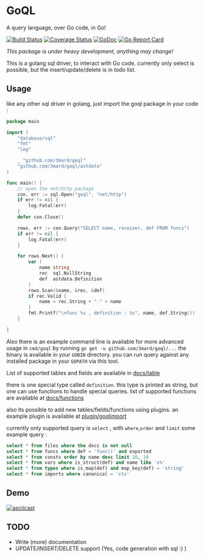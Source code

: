 # GoQL 
A query language, over Go code, in Go!

[![Build Status](https://travis-ci.org/fzerorubigd/goql.svg)](https://travis-ci.org/fzerorubigd/goql)
[![Coverage Status](https://coveralls.io/repos/github/fzerorubigd/goql/badge.svg?branch=master)](https://coveralls.io/github/fzerorubigd/goql?branch=master)
[![GoDoc](https://godoc.org/github.com/3mard/goql?status.svg)](https://godoc.org/github.com/3mard/goql)
[![Go Report Card](https://goreportcard.com/badge/github.com/3mard/goql/die-github-cache-die)](https://goreportcard.com/report/github.com/3mard/goql)

*This package is under heavy development, anything may change!*

This is a golang sql driver, to interact with Go code. currently only select is possible, but the insert/update/delete is in todo list.

## Usage 

like any other sql driver in golang, just import the goql package in your code : 

```go
package main

import (
	"database/sql"
	"fmt"
	"log"

	_ "github.com/3mard/goql"
	"github.com/3mard/goql/astdata"
)

func main() {
	// open the net/http package
	con, err := sql.Open("goql", "net/http")
	if err != nil {
		log.Fatal(err)
	}
	defer con.Close()

	rows, err := con.Query("SELECT name, receiver, def FROM funcs")
	if err != nil {
		log.Fatal(err)
	}

	for rows.Next() {
		var (
			name string
			rec  sql.NullString
			def  astdata.Definition
		)
		rows.Scan(&name, &rec, &def)
		if rec.Valid {
			name = rec.String + "." + name
		}
		fmt.Printf("\nfunc %s , definition : %s", name, def.String())
	}

}

```

Also there is an example command line is available for more advanced usage in `cmd/goql` by running `go get -u github.com/3mard/goql/...` the binary is available in your `GOBIN` directory. you can run query against any installed package in your `GOPATH` via this tool.

List of supported tables and fields are available in [docs/table](docs/tables.md)

there is one special type called `definition`. this type is printed as string, but one can use functions to handle special queries. list of supported functions are available at [docs/functions](docs/functions.md) 

also its possible to add new tables/fields/functions using plugins. an example plugin is available at [plugin/goqlimport](plugin/goqlimport/reg_import.go)

currently only supported query is `select` , with `where`,`order` and `limit` some example query : 


```sql
select * from files where the docs is not null
select * from funcs where def = 'func()' and exported
select * from consts order by name desc limit 10, 10
select * from vars where is_struct(def) and name like 's%'
select * from types where is_map(def) and map_key(def) = 'string'
select * from imports where canonical = 'ctx'
```

## Demo 

[![asciicast](https://asciinema.org/a/170483.png)](https://asciinema.org/a/170483)

## TODO

- Write (more) documentation
- UPDATE/INSERT/DELETE support (Yes, code generation with sql :) )
